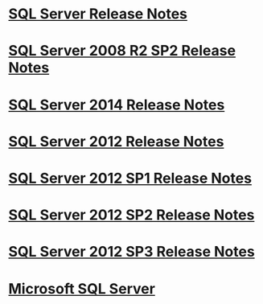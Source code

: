 # [SQL Server Release Notes](sql-server-release-notes.md)
# [SQL Server 2008 R2 SP2 Release Notes](sql-server-2008-r2-sp2-release-notes.md)
# [SQL Server 2014 Release Notes](sql-server-2014-release-notes.md)
# [SQL Server 2012 Release Notes](sql-server-2012-release-notes.md)
# [SQL Server 2012 SP1 Release Notes](sql-server-2012-sp1-release-notes.md)
# [SQL Server 2012 SP2 Release Notes](sql-server-2012-sp2-release-notes.md)
# [SQL Server 2012 SP3 Release Notes](sql-server-2012-sp3-release-notes.md)
# [Microsoft SQL Server](microsoft-sql-server.md)
